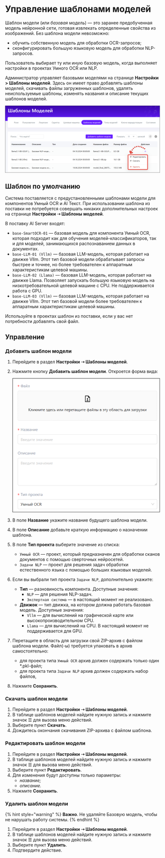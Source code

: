 # Управление шаблонами моделей

Шаблон модели (или *базовая модель*) — это заранее предобученная модель нейронной сети, готовая извлекать определенные свойства из изображений. Без шаблона модели невозможно:
* обучить собственную модель для обработки OCR-запросов;
* сконфигурировать большую языковую модель для обработки NLP-запросов.

Пользователь выбирает ту или иную базовую модель, когда выполняет настройки в проектах Умного OCR или NLP.

Администратор управляет базовыми моделями на странице **Настройки > Шаблоны моделей**. Здесь он имеет право добавлять шаблоны моделей, скачивать файлы загруженных шаблонов, удалять неиспользуемые шаблоны, изменять названия и описание текущих шаблонов моделей. 


![](<../../../primo-ai/resources/admin/model-templates-actions.png>)

## Шаблон по умолчанию
Система поставляется с предустановленными шаблонами модели для компонентов Умный OCR и AI Текст. При использовании шаблона из поставки не потребуется совершать никаких дополнительных настроек на странице **Настройки ➝ Шаблоны моделей**. 

В поставку AI Server входят:
* `base-SmartOCR-01` — базовая модель для компонента Умный OCR, которая подходит как для обучения моделей-классификаторов, так и для моделей, занимающихся распознаванием данных в документах.
* `base-LLM-01 (Vllm)` — базовая LLM-модель, которая работает на движке Vllm. Этот тип базовой модели обрабатывает запросы быстрее и точнее, но более требователен к аппаратным характеристикам целевой машины.
* `base-LLM-02 (Llama)` — базовая LLM-модель, которая работает на движке Llama. Позволяет запускать большую языковую модель на низкотребовательной целевой машине с CPU. Не поддерживается работа с GPU.
* `base-LLM-03 (Vllm)` — базовая LLM-модель, которая работает на движке Vllm. Этот тип базовой модели более требователен к аппаратным характеристикам целевой машины.

Используйте в проектах шаблон из поставки, если у вас нет потребности добавлять свой файл.

## Управление 

### Добавить шаблон модели

1. Перейдите в раздел **Настройки ➝ Шаблоны моделей**. 
1. Нажмите кнопку **Добавить шаблон модели**. Откроется форма вида:

   ![](<../../../primo-ai/resources/admin/model-templates-add.png>)
   
1. В поле **Название** укажите название будущего шаблона модели. 
1. В поле **Описание** добавьте краткую информацию о назначении шаблона.
1. В поле **Тип проекта** выберите значение из списка:
   * `Умный OCR` — проект, который предназначен для обработки сканов документов с помощью сверточных нейросетей.
   * `Задачи NLP` — проект для решения задач обработки естественного языка с помощью больших языковых моделей.
1. Если вы выбрали тип проекта `Задачи NLP`, дополнительно укажите:
   * **Тип** — разновиность компонента. Доступные значения:
     * `NLP` — для решения NLP-задач.
     * `Экспертная система` — в настоящий момент не реализовано.
   * **Движок** — тип движка, на котором должна работать базовая модель. Доступные значения:
     * `Vllm` — для вычислений на графической карте или высокопроизводительном CPU.
     * `Llama` — для вычислений на CPU. В настоящий момент не поддерживается для GPU.
1. Перетащите в область для загрузки свой ZIP-архив с файлом шаблона модели. Файл(-ы) требуется упаковать в архив самостоятельно:
   * для проекта типа `Умный OCR` архив должен содержать только один *.pkl-файл;
   * для проекта типа `Задачи NLP` архив должен содержать набор файлов, 
1. Нажмите **Сохранить**.

### Скачать шаблон модели

1. Перейдите в раздел **Настройки ➝ Шаблоны моделей**.
1. В таблице шаблонов моделей найдите нужную запись и нажмите значок ☰ для вызова меню действий.
1. Выберите пункт **Скачать**.
1. Дождитесь окончания скачивания ZIP-архива с файлом шаблона.

### Редактировать шаблон модели

1. Перейдите в раздел **Настройки ➝ Шаблоны моделей**.
2. В таблице шаблонов моделей найдите нужную запись и нажмите значок ☰ для вызова меню действий.
3. Выберите пункт **Редактировать**.
4. Для изменения будут доступны только параметры:
   * *название;*
   * *описание.*
6. Нажмите **Сохранить**.

### Удалить шаблон модели

{% hint style="warning" %}
**Важно**. Не удаляйте Базовую модель, чтобы не нарушать работу системы.
{% endhint %}


1. Перейдите в раздел **Настройки ➝ Шаблоны моделей**.
2. В таблице шаблонов моделей найдите нужную запись и нажмите значок ☰ для вызова меню действий.
3. Выберите пункт **Удалить**.
4. Подтвердите действие.

